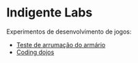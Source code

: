 # Indigente Labs

Experimentos de desenvolvimento de jogos:

- [Teste de arrumação do armário](https://github.com/indigente/labs/tree/gh-pages/taa-adulto)
- [Coding dojos](https://github.com/indigente/labs/tree/gh-pages/dojos)

